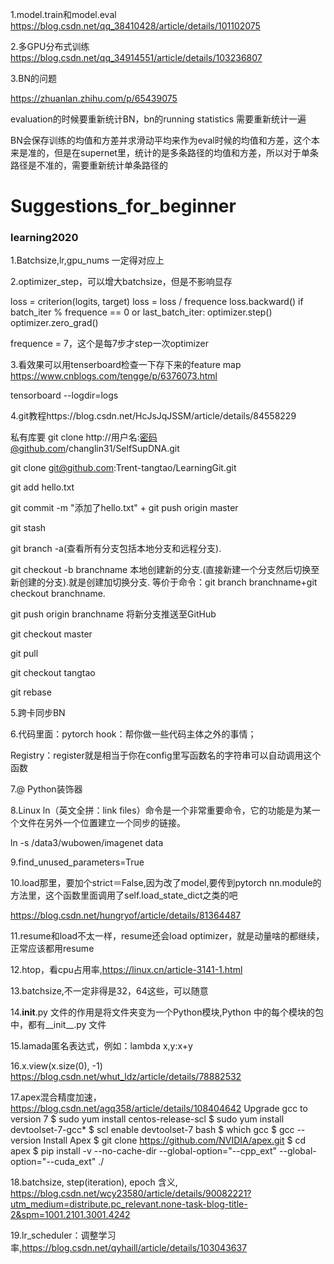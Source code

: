 1.model.train和model.eval   https://blog.csdn.net/qq_38410428/article/details/101102075

2.多GPU分布式训练  https://blog.csdn.net/qq_34914551/article/details/103236807

3.BN的问题 

https://zhuanlan.zhihu.com/p/65439075

evaluation的时候要重新统计BN，bn的running statistics 需要重新统计一遍

BN会保存训练的均值和方差并求滑动平均来作为eval时候的均值和方差，这个本来是准的，但是在supernet里，统计的是多条路径的均值和方差，所以对于单条路径是不准的，需要重新统计单条路径的
# Suggestions_for_beginner

### learning2020

1.Batchsize,lr,gpu_nums 一定得对应上

2.optimizer_step，可以增大batchsize，但是不影响显存

loss = criterion(logits, target)
loss = loss / frequence
loss.backward()
if batch_iter % frequence == 0 or last_batch_iter:
  optimizer.step()
  optimizer.zero_grad()
  
 frequence = 7，这个是每7步才step一次optimizer

3.看效果可以用tenserboard检查一下存下来的feature map https://www.cnblogs.com/tengge/p/6376073.html

tensorboard --logdir=logs

4.git教程https://blog.csdn.net/HcJsJqJSSM/article/details/84558229

私有库要 git clone http://用户名:密码@github.com/changlin31/SelfSupDNA.git

git clone  git@github.com:Trent-tangtao/LearningGit.git

git add hello.txt

git commit -m "添加了hello.txt"  +   git push origin master

git stash

git branch -a(查看所有分支包括本地分支和远程分支).

git checkout -b branchname 本地创建新的分支.(直接新建一个分支然后切换至新创建的分支).就是创建加切换分支. 等价于命令：git branch branchname+git checkout branchname.

git push origin branchname 将新分支推送至GitHub 

git checkout master

git pull

git checkout tangtao

git rebase

5.跨卡同步BN

6.代码里面：pytorch hook：帮你做一些代码主体之外的事情；

Registry：register就是相当于你在config里写函数名的字符串可以自动调用这个函数 

7.@ Python装饰器

8.Linux ln（英文全拼：link files）命令是一个非常重要命令，它的功能是为某一个文件在另外一个位置建立一个同步的链接。

 ln -s /data3/wubowen/imagenet data

9.find_unused_parameters=True

10.load那里，要加个strict＝False,因为改了model,要传到pytorch  nn.module的方法里，这个函数里面调用了self.load_state_dict之类的吧

https://blog.csdn.net/hungryof/article/details/81364487

11.resume和load不太一样，resume还会load optimizer，就是动量啥的都继续，正常应该都用resume

12.htop，看cpu占用率,https://linux.cn/article-3141-1.html

13.batchsize,不一定非得是32，64这些，可以随意

14.__init__.py 文件的作用是将文件夹变为一个Python模块,Python 中的每个模块的包中，都有__init__.py 文件

15.lamada匿名表达式，例如：lambda x,y:x+y

16.x.view(x.size(0), -1)   https://blog.csdn.net/whut_ldz/article/details/78882532

17.apex混合精度加速，https://blog.csdn.net/agq358/article/details/108404642
Upgrade gcc to version 7
$ sudo yum install centos-release-scl
$ sudo yum install devtoolset-7-gcc*
$ scl enable devtoolset-7 bash
$ which gcc
$ gcc --version
Install Apex
$ git clone https://github.com/NVIDIA/apex.git
$ cd apex
$ pip install -v --no-cache-dir --global-option="--cpp_ext" --global-option="--cuda_ext" ./

18.batchsize, step(iteration), epoch 含义, https://blog.csdn.net/wcy23580/article/details/90082221?utm_medium=distribute.pc_relevant.none-task-blog-title-2&spm=1001.2101.3001.4242

19.lr_scheduler：调整学习率,https://blog.csdn.net/qyhaill/article/details/103043637
